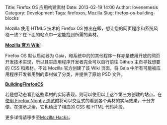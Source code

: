 Title: Firefox OS 应用构建素材
Date: 2013-02-19 14:00
Author: lovenemesis
Category: Development
Tags: firefoxos, Mozilla
Slug: firefox-os-building-blocks

Mozilla 使用 HTML5 技术的 Firefox OS
推出在即，想让您的网页程序和系统风格一致？在下面的站点中一定能找到所需的素材。

**[Mozilla 官方
Wiki](https://wiki.mozilla.org/Gaia/Design/BuildingBlocks)**

Firefox OS 默认启动器为
Gaia，和系统中的的其他程序一样亦是使用开放的网页开发技术实现，所以其实应用程序开发者完全可以自行前往
Github 主页寻找想要的 CSS 和素材。不过 Mozilla 官方创建了该 Wiki
页面，将 Gaia 中所有可能被应用程序开发者用到的素材做了分类，并提供了原始
PSD 文件。

**[BuildingFirefoxOS](http://buildingfirefoxos.com/)**

若是想动态看到这些素材的实际表现，则可以使用以上这个第三方创建的站点。在[使用
Firefox Nightly
浏览时](http://nightly.mozilla.org/)将可以交互式的看到各个素材的实际效果，十分方便。在演示之余，它也给出了相应的
CSS 和 HTML 代码片段。

更多详情请移步至[Mozilla
Hacks](https://hacks.mozilla.org/2013/02/firefox-os-building-blocks-to-the-rescue/)。

